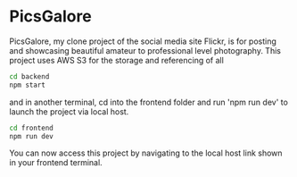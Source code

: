 # PicsGalore

PicsGalore, my clone project of the social media site Flickr, is for posting and showcasing beautiful amateur to professional level photography. This project uses AWS S3 for the storage and referencing of all 

```bash
cd backend
npm start
```

and in another terminal, cd into the frontend folder and run 'npm run dev' to launch the project via local host.

```bash
cd frontend
npm run dev
```

You can now access this project by navigating to the local host link shown in your frontend terminal.